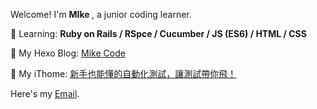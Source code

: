 Welcome! I'm <strong> MIke </strong>, a junior coding learner.

📔 Learning:
<strong> Ruby on Rails / RSpce / Cucumber / JS (ES6) / HTML / CSS </strong>

📙 My Hexo Blog: <a href="https://wl02599509.github.io/"> Mike Code </a>

📗 My iThome: <a href="https://ithelp.ithome.com.tw/users/20149089/ironman/4955"> 新手也能懂的自動化測試，讓測試帶你飛！</a>

Here's my [Email](wl02599509@gmail.com).
